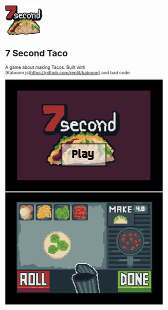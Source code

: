 ![Game logo](./assets/logo.png)

# 7 Second Taco

A game about making Tacos.
Built with (Kaboom.js)https://github.com/replit/kaboom] and bad code.

![Start screen](./assets/screenshots/start.png)
![Main game](./assets/screenshots/game.png)
